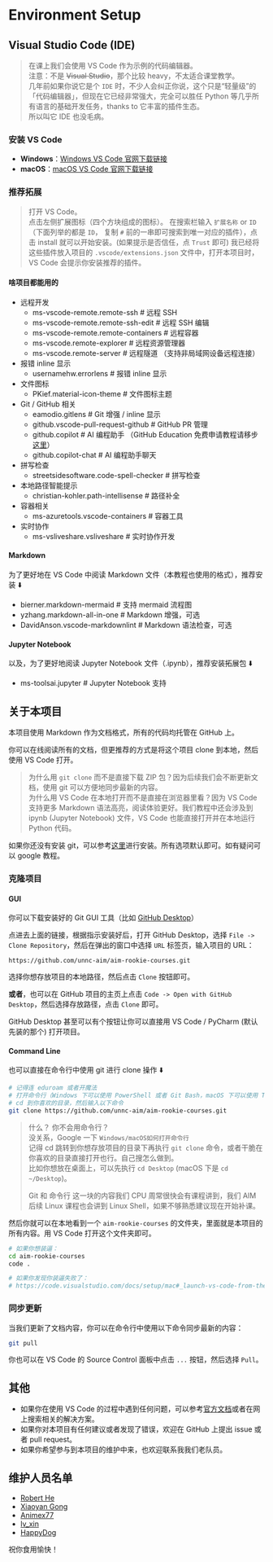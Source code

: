 # Environment Setup

## Visual Studio Code (IDE)

> 在课上我们会使用 VS Code 作为示例的代码编辑器。  
> 注意：不是 ~~Visual Studio~~，那个比较 heavy，不太适合课堂教学。  
> 几年前如果你说它是个 `IDE` 时，不少人会纠正你说，这个只是“轻量级”的「代码编辑器」，但现在它已经非常强大，完全可以胜任 Python 等几乎所有语言的基础开发任务，thanks to 它丰富的插件生态。  
> 所以叫它 IDE 也没毛病。

### 安装 VS Code

- **Windows**：[Windows VS Code 官网下载链接](https://code.visualstudio.com/sha/download?build=stable&os=win32-x64-user)
- **macOS**：[macOS VS Code 官网下载链接](https://code.visualstudio.com/sha/download?build=stable&os=darwin-universal)

### 推荐拓展

> 打开 VS Code。  
> 点击左侧扩展图标（四个方块组成的图标）。
> 在搜索栏输入 `扩展名称` or `ID` （下面列举的都是 `ID`， 复制 `#` 前的一串即可搜索到唯一对应的插件），点击 install 就可以开始安装。(如果提示是否信任，点 `Trust` 即可)
> 我已经将这些插件放入项目的 `.vscode/extensions.json` 文件中，打开本项目时，VS Code 会提示你安装推荐的插件。

#### 啥项目都能用的

- 远程开发
  - ms-vscode-remote.remote-ssh # 远程 SSH
  - ms-vscode-remote.remote-ssh-edit # 远程 SSH 编辑
  - ms-vscode-remote.remote-containers # 远程容器
  - ms-vscode.remote-explorer # 远程资源管理器
  - ms-vscode.remote-server # 远程隧道 （支持非局域网设备远程连接）
- 报错 inline 显示
  - usernamehw.errorlens # 报错 inline 显示
- 文件图标
  - PKief.material-icon-theme # 文件图标主题
- Git / GitHub 相关
  - eamodio.gitlens # Git 增强 / inline 显示
  - github.vscode-pull-request-github # GitHub PR 管理
  - github.copilot # AI 编程助手 （GitHub Education 免费申请教程请移步 [这里](https://github.com/unnc-aim/aim-tutorial/tree/main/GitHubEducation)）
  - github.copilot-chat # AI 编程助手聊天
- 拼写检查
  - streetsidesoftware.code-spell-checker # 拼写检查
- 本地路径智能提示
  - christian-kohler.path-intellisense # 路径补全
- 容器相关
  - ms-azuretools.vscode-containers # 容器工具
- 实时协作
  - ms-vsliveshare.vsliveshare # 实时协作开发

#### Markdown

为了更好地在 VS Code 中阅读 Markdown 文件（本教程也使用的格式），推荐安装 ⬇️

- bierner.markdown-mermaid # 支持 mermaid 流程图
- yzhang.markdown-all-in-one # Markdown 增强，可选
- DavidAnson.vscode-markdownlint # Markdown 语法检查，可选

#### Jupyter Notebook

以及，为了更好地阅读 Jupyter Notebook 文件（.ipynb），推荐安装拓展包 ⬇️

- ms-toolsai.jupyter # Jupyter Notebook 支持

## 关于本项目

本项目使用 Markdown 作为文档格式，所有的代码均托管在 GitHub 上。

你可以在线阅读所有的文档，但更推荐的方式是将这个项目 clone 到本地，然后使用 VS Code 打开。

> 为什么用 `git clone` 而不是直接下载 ZIP 包？因为后续我们会不断更新文档，使用 git 可以方便地同步最新的内容。  
> 为什么用 VS Code 在本地打开而不是直接在浏览器里看？因为 VS Code 支持更多 Markdown 语法高亮，阅读体验更好。我们教程中还会涉及到 ipynb (Jupyter Notebook) 文件，VS Code 也能直接打开并在本地运行 Python 代码。

如果你还没有安装 git，可以参考[这里](https://git-scm.com/book/en/v2/Getting-Started-Installing-Git)进行安装。所有选项默认即可。如有疑问可以 google 教程。

### 克隆项目

#### GUI

你可以下载安装好的 Git GUI 工具（比如 [GitHub Desktop](https://desktop.github.com/)）

点进去上面的链接，根据指示安装好后，打开 GitHub Desktop，选择 `File -> Clone Repository`，然后在弹出的窗口中选择 `URL` 标签页，输入项目的 URL：

```text
https://github.com/unnc-aim/aim-rookie-courses.git
```

选择你想存放项目的本地路径，然后点击 `Clone` 按钮即可。

**或者**，也可以在 GitHub 项目的主页上点击 `Code -> Open with GitHub Desktop`，然后选择存放路径，点击 `Clone` 即可。

GitHub Desktop 甚至可以有个按钮让你可以直接用 VS Code / PyCharm (默认先装的那个) 打开项目。

#### Command Line

也可以直接在命令行中使用 git 进行 clone 操作 ⬇️

```bash
# 记得连 eduroam 或者开魔法
# 打开命令行（Windows 下可以使用 PowerShell 或者 Git Bash，macOS 下可以使用 Terminal）
# cd 到你喜欢的目录，然后输入以下命令
git clone https://github.com/unnc-aim/aim-rookie-courses.git
```

> 什么？ 你不会用命令行？  
> 没关系，Google 一下 `Windows/macOS如何打开命令行`  
> 记得 cd 跳转到你想存放项目的目录下再执行 `git clone` 命令，或者干脆在你喜欢的目录直接打开也行。自己搜怎么做到。  
> 比如你想放在桌面上，可以先执行 `cd Desktop` (macOS 下是 `cd ~/Desktop`)。
>
> Git 和 命令行 这一块的内容我们 CPU 周常很快会有课程讲到，我们 AIM 后续 Linux 课程也会讲到 Linux Shell，如果不够熟悉建议现在开始补课。

然后你就可以在本地看到一个 `aim-rookie-courses` 的文件夹，里面就是本项目的所有内容。用 VS Code 打开这个文件夹即可。

```bash
# 如果你想装逼：
cd aim-rookie-courses
code .

# 如果你发现你装逼失败了：
# https://code.visualstudio.com/docs/setup/mac#_launch-vs-code-from-the-command-line
```

### 同步更新

当我们更新了文档内容，你可以在命令行中使用以下命令同步最新的内容：

```bash
git pull
```

你也可以在 VS Code 的 Source Control 面板中点击 `...` 按钮，然后选择 `Pull`。

## 其他

- 如果你在使用 VS Code 的过程中遇到任何问题，可以参考[官方文档](https://code.visualstudio.com/docs)或者在网上搜索相关的解决方案。
- 如果你对本项目有任何建议或者发现了错误，欢迎在 GitHub 上提出 issue 或者 pull request。
- 如果你希望参与到本项目的维护中来，也欢迎联系我我们老队员。

## 维护人员名单

- [Robert He](https://github.com/hnrobert)
- [Xiaoyan Gong](https://github.com/Calc1te)
- [Animex77](https://github.com/Animex77)
- [lv_xin](https://github.com/lvxin1024)
- [HappyDog](https://github.com/HappyDog060713)

祝你食用愉快！

